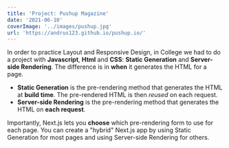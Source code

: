 ```yaml
---
title: 'Project: Pushup Magazine'
date: '2021-06-10'
coverImage: '../images/pushup.jpg'
url: 'https://andrus123.github.io/pushup.io/'
---
```


In order to practice Layout and Responsive Design, in College we had to do a project with **Javascript**, **Html** and **CSS**: **Static Generation** and **Server-side Rendering**. The difference is in **when** it generates the HTML for a page.

- **Static Generation** is the pre-rendering method that generates the HTML at **build time**. The pre-rendered HTML is then _reused_ on each request.
- **Server-side Rendering** is the pre-rendering method that generates the HTML on **each request**.

Importantly, Next.js lets you **choose** which pre-rendering form to use for each page. You can create a "hybrid" Next.js app by using Static Generation for most pages and using Server-side Rendering for others.